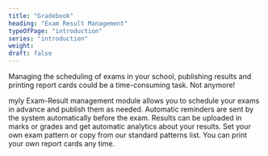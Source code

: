 ```yaml
---
title: "Gradebook" 
heading: "Exam Result Management"
typeOfPage: "introduction"
series: "introduction"
weight:
draft: false
---
```

Managing the scheduling of exams in your school, publishing results and printing report cards could be a time-consuming task. Not anymore!

myly Exam-Result management module allows you to schedule your exams in advance and publish them as needed. Automatic reminders are sent by the system automatically before the exam. Results can be uploaded in marks or grades and get automatic analytics about your results. Set your own exam pattern or copy from our standard patterns list. You can print your own report cards any time. 